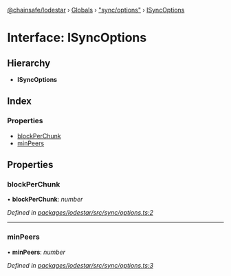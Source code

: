 [@chainsafe/lodestar](../README.md) › [Globals](../globals.md) › ["sync/options"](../modules/_sync_options_.md) › [ISyncOptions](_sync_options_.isyncoptions.md)

# Interface: ISyncOptions

## Hierarchy

* **ISyncOptions**

## Index

### Properties

* [blockPerChunk](_sync_options_.isyncoptions.md#blockperchunk)
* [minPeers](_sync_options_.isyncoptions.md#minpeers)

## Properties

###  blockPerChunk

• **blockPerChunk**: *number*

*Defined in [packages/lodestar/src/sync/options.ts:2](https://github.com/ChainSafe/lodestar/blob/0af429ee6/packages/lodestar/src/sync/options.ts#L2)*

___

###  minPeers

• **minPeers**: *number*

*Defined in [packages/lodestar/src/sync/options.ts:3](https://github.com/ChainSafe/lodestar/blob/0af429ee6/packages/lodestar/src/sync/options.ts#L3)*
